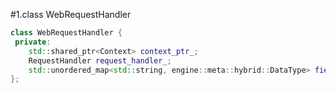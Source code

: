 #1.class WebRequestHandler

```cpp
class WebRequestHandler {
 private:
    std::shared_ptr<Context> context_ptr_;
    RequestHandler request_handler_;
    std::unordered_map<std::string, engine::meta::hybrid::DataType> field_type_;
};

```